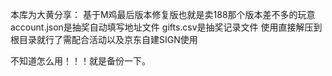 本库为大黄分享：
基于M鸡最后版本修复版也就是卖188那个版本差不多的玩意
account.json是抽奖自动填写地址文件
gifts.csv是抽奖记录文件
使用直接解压到根目录就行了需配合活动以及京东自建SIGN使用

不知道怎么用！！！就是备份一下。
